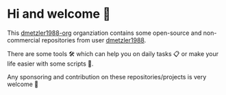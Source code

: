 # Hi and welcome :wave:

This [dmetzler1988-org](https://github.com/dmetzler1988-org) organziation contains some open-source and non-commercial repositories from user [dmetzler1988](https://github.com/dmetzler1988).

There are some tools :hammer_and_wrench: which can help you on daily tasks :clipboard: or make your life easier with some scripts :rocket:.

Any sponsoring and contribution on these repositories/projects is very welcome :gift_heart:

